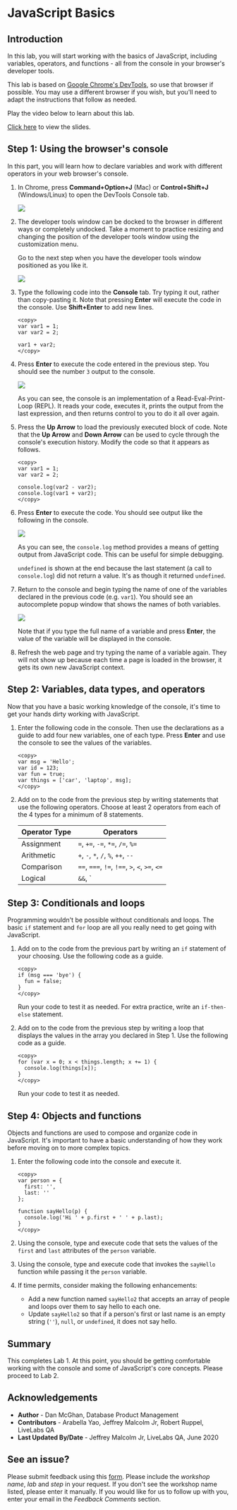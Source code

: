 # JavaScript Basics

## Introduction

In this lab, you will start working with the basics of JavaScript, including variables, operators, and functions - all from the console in your browser's developer tools.

This lab is based on <a href="https://developers.google.com/web/tools/chrome-devtools/" target="\_blank">Google Chrome's DevTools</a>, so use that browser if possible. You may use a different browser if you wish, but you'll need to adapt the instructions that follow as needed.

Play the video below to learn about this lab.

[](youtube:02thxqv-m_c)

 <a href="https://www.slideshare.net/DanielMcGhan/module-1-javascript-basics" target="\_blank">Click here</a> to view the slides.

## **Step 1:** Using the browser's console

In this part, you will learn how to declare variables and work with different operators in your web browser's console.

1.  In Chrome, press **Command+Option+J** (Mac) or **Control+Shift+J** (Windows/Linux) to open the DevTools Console tab.

    ![](images/open-console.png)

2.  The developer tools window can be docked to the browser in different ways or completely undocked. Take a moment to practice resizing and changing the position of the developer tools window using the customization menu.

    Go to the next step when you have the developer tools window positioned as you like it.

    ![](images/devtools-dock-side.png)

3.  Type the following code into the **Console** tab. Try typing it out, rather than copy-pasting it. Note that pressing **Enter** will execute the code in the console. Use **Shift+Enter** to add new lines.

    ```
    <copy>
    var var1 = 1;
    var var2 = 2;

    var1 + var2;
    </copy>
    ```

4.  Press **Enter** to execute the code entered in the previous step. You should see the number `3` output to the console.

    ![](images/repl-output.png)

    As you can see, the console is an implementation of a Read-Eval-Print-Loop (REPL). It reads your code, executes it, prints the output from the last expression, and then returns control to you to do it all over again.

5.  Press the **Up Arrow** to load the previously executed block of code. Note that the **Up Arrow** and **Down Arrow** can be used to cycle through the console's execution history. Modify the code so that it appears as follows.

    ```
    <copy>
    var var1 = 1;
    var var2 = 2;

    console.log(var2 - var2);
    console.log(var1 + var2);
    </copy>
    ```

6.  Press **Enter** to execute the code. You should see output like the following in the console.

    ![](images/console-log-output.png)

    As you can see, the `console.log` method provides a means of getting output from JavaScript code. This can be useful for simple debugging.

    `undefined` is shown at the end because the last statement (a call to `console.log`) did not return a value. It's as though it returned `undefined`.

7.  Return to the console and begin typing the name of one of the variables declared in the previous code (e.g. `var1`). You should see an autocomplete popup window that shows the names of both variables.

    ![](images/auto-complete.png)

    Note that if you type the full name of a variable and press **Enter**, the value of the variable will be displayed in the console.

8.  Refresh the web page and try typing the name of a variable again. They will not show up because each time a page is loaded in the browser, it gets its own new JavaScript context.

## **Step 2:** Variables, data types, and operators

Now that you have a basic working knowledge of the console, it's time to get your hands dirty working with JavaScript.

1.  Enter the following code in the console. Then use the declarations as a guide to add four new variables, one of each type. Press **Enter** and use the console to see the values of the variables.

    ```
    <copy>
    var msg = 'Hello';
    var id = 123;
    var fun = true;
    var things = ['car', 'laptop', msg];
    </copy>
    ```

2.  Add on to the code from the previous step by writing statements that use the following operators. Choose at least 2 operators from each of the 4 types for a minimum of 8 statements.

    | Operator Type | Operators |
    | --- | --- |
    | Assignment | `=`, `+=`, `-=`, `*=`, `/=`, `%=` |
    | Arithmetic | `+`, `-`, `*`, `/`, `%`, `++`, `--` |
    | Comparison | `==`, `===`, `!=`, `!==`, `>`, `<`, `>=`, `<=` |
    | Logical | `&&`, `||`, `!` |

## **Step 3:** Conditionals and loops

Programming wouldn't be possible without conditionals and loops. The basic `if` statement and `for` loop are all you really need to get going with JavaScript.

1.  Add on to the code from the previous part by writing an `if` statement of your choosing. Use the following code as a guide.

    ```
    <copy>
    if (msg === 'bye') {
      fun = false;
    }
    </copy>
    ```

    Run your code to test it as needed. For extra practice, write an `if-then-else` statement.

2.  Add on to the code from the previous step by writing a loop that displays the values in the array you declared in Step 1. Use the following code as a guide.

    ```
    <copy>
    for (var x = 0; x < things.length; x += 1) {
      console.log(things[x]);
    }
    </copy>
    ```

    Run your code to test it as needed.

## **Step 4:** Objects and functions

Objects and functions are used to compose and organize code in JavaScript. It's important to have a basic understanding of how they work before moving on to more complex topics.

1.  Enter the following code into the console and execute it.

    ```
    <copy>
    var person = {
      first: '',
      last: ''
    };

    function sayHello(p) {
      console.log('Hi ' + p.first + ' ' + p.last);
    }
    </copy>
    ```

2.  Using the console, type and execute code that sets the values of the `first` and `last` attributes of the `person` variable.

3.  Using the console, type and execute code that invokes the `sayHello` function while passing it the `person` variable.

4. If time permits, consider making the following enhancements:

    * Add a new function named `sayHello2` that accepts an array of people and loops over them to say hello to each one.
    * Update `sayHello2` so that if a person's first or last name is an empty string (`''`), `null`, or `undefined`, it does not say hello.

## **Summary**

This completes Lab 1. At this point, you should be getting comfortable working with the console and some of JavaScript's core concepts. Please proceed to Lab 2.

## **Acknowledgements**
 - **Author** -  Dan McGhan, Database Product Management
 - **Contributors** - Arabella Yao, Jeffrey Malcolm Jr, Robert Ruppel, LiveLabs QA
 - **Last Updated By/Date** - Jeffrey Malcolm Jr, LiveLabs QA, June 2020

## See an issue?
Please submit feedback using this [form](https://apexapps.oracle.com/pls/apex/f?p=133:1:::::P1_FEEDBACK:1). Please include the *workshop name*, *lab* and *step* in your request.  If you don't see the workshop name listed, please enter it manually. If you would like for us to follow up with you, enter your email in the *Feedback Comments* section.
